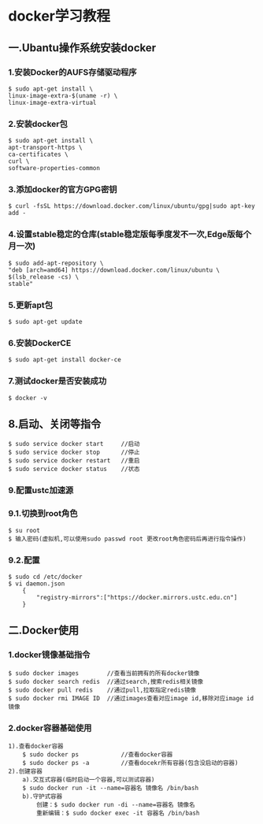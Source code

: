 # docker学习教程

## 一.Ubantu操作系统安装docker
### 1.安装Docker的AUFS存储驱动程序
    $ sudo apt-get install \
    linux-image-extra-$(uname -r) \
    linux-image-extra-virtual
    
### 2.安装docker包
    $ sudo apt-get install \
    apt-transport-https \
    ca-certificates \
    curl \
    software-properties-common
    
### 3.添加docker的官方GPG密钥
    $ curl -fsSL https://download.docker.com/linux/ubuntu/gpg|sudo apt-key add -

### 4.设置stable稳定的仓库(stable稳定版每季度发不一次,Edge版每个月一次)
    $ sudo add-apt-repository \
    "deb [arch=amd64] https://download.docker.com/linux/ubuntu \
    $(lsb_release -cs) \
    stable"

### 5.更新apt包
    $ sudo apt-get update

### 6.安装DockerCE
    $ sudo apt-get install docker-ce

### 7.测试docker是否安装成功
    $ docker -v

## 8.启动、关闭等指令
    $ sudo service docker start     //启动
    $ sudo service docker stop      //停止
    $ sudo service docker restart   //重启
    $ sudo service docker status    //状态
    
### 9.配置ustc加速源
### 9.1.切换到root角色
    $ su root
    $ 输入密码(虚拟机,可以使用sudo passwd root 更改root角色密码后再进行指令操作)
### 9.2.配置
    $ sudo cd /etc/docker
    $ vi daemon.json
        {
            "registry-mirrors":["https://docker.mirrors.ustc.edu.cn"]
        }

## 二.Docker使用
### 1.docker镜像基础指令
    $ sudo docker images        //查看当前拥有的所有docker镜像
    $ sudo docker search redis  //通过search,搜索redis相关镜像
    $ sudo docker pull redis    //通过pull,拉取指定redis镜像
    $ sudo docker rmi IMAGE ID  //通过images查看对应image id,移除对应image id镜像
    
### 2.docker容器基础使用
    1).查看docker容器
        $ sudo docker ps            //查看docker容器
        $ sudo docker ps -a         //查看docekr所有容器(包含没启动的容器)
    2).创建容器
        a).交互式容器(临时启动一个容器,可以测试容器)
        $ sudo docker run -it --name=容器名 镜像名 /bin/bash
        b).守护式容器
            创建：$ sudo docker run -di --name=容器名 镜像名
            重新编辑：$ sudo docker exec -it 容器名 /bin/bash

